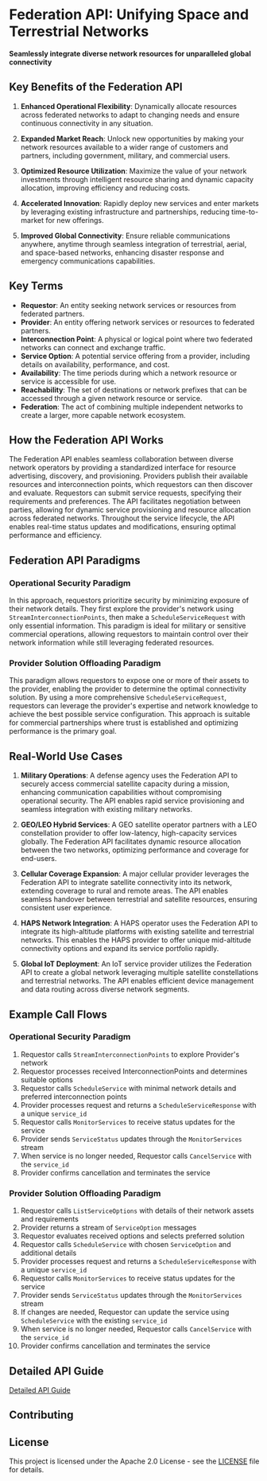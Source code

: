 # Federation API: Unifying Space and Terrestrial Networks

**Seamlessly integrate diverse network resources for unparalleled global connectivity**

## Key Benefits of the Federation API

1. **Enhanced Operational Flexibility**: Dynamically allocate resources across federated networks to adapt to changing needs and ensure continuous connectivity in any situation.

2. **Expanded Market Reach**: Unlock new opportunities by making your network resources available to a wider range of customers and partners, including government, military, and commercial users.

3. **Optimized Resource Utilization**: Maximize the value of your network investments through intelligent resource sharing and dynamic capacity allocation, improving efficiency and reducing costs.

4. **Accelerated Innovation**: Rapidly deploy new services and enter markets by leveraging existing infrastructure and partnerships, reducing time-to-market for new offerings.

5. **Improved Global Connectivity**: Ensure reliable communications anywhere, anytime through seamless integration of terrestrial, aerial, and space-based networks, enhancing disaster response and emergency communications capabilities.

## Key Terms

- **Requestor**: An entity seeking network services or resources from federated partners.
- **Provider**: An entity offering network services or resources to federated partners.
- **Interconnection Point**: A physical or logical point where two federated networks can connect and exchange traffic.
- **Service Option**: A potential service offering from a provider, including details on availability, performance, and cost.
- **Availability**: The time periods during which a network resource or service is accessible for use.
- **Reachability**: The set of destinations or network prefixes that can be accessed through a given network resource or service.
- **Federation**: The act of combining multiple independent networks to create a larger, more capable network ecosystem.

## How the Federation API Works

The Federation API enables seamless collaboration between diverse network operators by providing a standardized interface for resource advertising, discovery, and provisioning. Providers publish their available resources and interconnection points, which requestors can then discover and evaluate. Requestors can submit service requests, specifying their requirements and preferences. The API facilitates negotiation between parties, allowing for dynamic service provisioning and resource allocation across federated networks. Throughout the service lifecycle, the API enables real-time status updates and modifications, ensuring optimal performance and efficiency.

## Federation API Paradigms

### Operational Security Paradigm
In this approach, requestors prioritize security by minimizing exposure of their network details. They first explore the provider's network using `StreamInterconnectionPoints`, then make a `ScheduleServiceRequest` with only essential information. This paradigm is ideal for military or sensitive commercial operations, allowing requestors to maintain control over their network information while still leveraging federated resources.

### Provider Solution Offloading Paradigm
This paradigm allows requestors to expose one or more of their assets to the provider, enabling the provider to determine the optimal connectivity solution. By using a more comprehensive `ScheduleServiceRequest`, requestors can leverage the provider's expertise and network knowledge to achieve the best possible service configuration. This approach is suitable for commercial partnerships where trust is established and optimizing performance is the primary goal.

## Real-World Use Cases

1. **Military Operations**: A defense agency uses the Federation API to securely access commercial satellite capacity during a mission, enhancing communication capabilities without compromising operational security. The API enables rapid service provisioning and seamless integration with existing military networks.

2. **GEO/LEO Hybrid Services**: A GEO satellite operator partners with a LEO constellation provider to offer low-latency, high-capacity services globally. The Federation API facilitates dynamic resource allocation between the two networks, optimizing performance and coverage for end-users.

3. **Cellular Coverage Expansion**: A major cellular provider leverages the Federation API to integrate satellite connectivity into its network, extending coverage to rural and remote areas. The API enables seamless handover between terrestrial and satellite resources, ensuring consistent user experience.

4. **HAPS Network Integration**: A HAPS operator uses the Federation API to integrate its high-altitude platforms with existing satellite and terrestrial networks. This enables the HAPS provider to offer unique mid-altitude connectivity options and expand its service portfolio rapidly.

5. **Global IoT Deployment**: An IoT service provider utilizes the Federation API to create a global network leveraging multiple satellite constellations and terrestrial networks. The API enables efficient device management and data routing across diverse network segments.

## Example Call Flows

### Operational Security Paradigm

1. Requestor calls `StreamInterconnectionPoints` to explore Provider's network
2. Requestor processes received InterconnectionPoints and determines suitable options
3. Requestor calls `ScheduleService` with minimal network details and preferred interconnection points
4. Provider processes request and returns a `ScheduleServiceResponse` with a unique `service_id`
5. Requestor calls `MonitorServices` to receive status updates for the service
6. Provider sends `ServiceStatus` updates through the `MonitorServices` stream
7. When service is no longer needed, Requestor calls `CancelService` with the `service_id`
8. Provider confirms cancellation and terminates the service

### Provider Solution Offloading Paradigm

1. Requestor calls `ListServiceOptions` with details of their network assets and requirements
2. Provider returns a stream of `ServiceOption` messages
3. Requestor evaluates received options and selects preferred solution
4. Requestor calls `ScheduleService` with chosen `ServiceOption` and additional details
5. Provider processes request and returns a `ScheduleServiceResponse` with a unique `service_id`
6. Requestor calls `MonitorServices` to receive status updates for the service
7. Provider sends `ServiceStatus` updates through the `MonitorServices` stream
8. If changes are needed, Requestor can update the service using `ScheduleService` with the existing `service_id`
9. When service is no longer needed, Requestor calls `CancelService` with the `service_id`
10. Provider confirms cancellation and terminates the service

## Detailed API Guide

[Detailed API Guide](APIGUIDE.md)

## Contributing

## License

This project is licensed under the Apache 2.0 License - see the [LICENSE](LICENSE.txt) file for details.